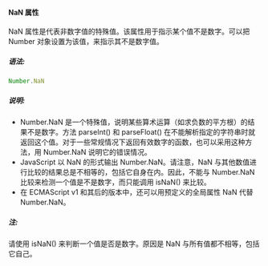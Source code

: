 #### NaN 属性

  NaN 属性是代表非数字值的特殊值。该属性用于指示某个值不是数字。可以把 Number 对象设置为该值，来指示其不是数字值。

##### 语法:

  ```javascript
  Number.NaN
  ```

##### 说明:

  - Number.NaN 是一个特殊值，说明某些算术运算（如求负数的平方根）的结果不是数字。方法 parseInt() 和 parseFloat() 在不能解析指定的字符串时就返回这个值。对于一些常规情况下返回有效数字的函数，也可以采用这种方法，用 Number.NaN 说明它的错误情况。
  - JavaScript 以 NaN 的形式输出 Number.NaN。请注意，NaN 与其他数值进行比较的结果总是不相等的，包括它自身在内。因此，不能与 Number.NaN 比较来检测一个值是不是数字，而只能调用 isNaN() 来比较。
  - 在 ECMAScript v1 和其后的版本中，还可以用预定义的全局属性 NaN 代替 Number.NaN。

##### 注:

  请使用 isNaN() 来判断一个值是否是数字。原因是 NaN 与所有值都不相等，包括它自己。
